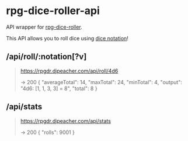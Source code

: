 # rpg-dice-roller-api

API wrapper for [rpg-dice-roller](https://github.com/dice-roller/rpg-dice-roller).

This API allows you to roll dice using [dice notation](https://dice-roller.github.io/documentation/guide/notation/)!

## /api/roll/:notation[?v]

> https://rpgdr.djpeacher.com/api/roll/4d6
>
> → 200 { "averageTotal": 14, "maxTotal": 24, "minTotal": 4, "output": "4d6: [1, 1, 3, 3] = 8", "total": 8 }

## /api/stats

> https://rpgdr.djpeacher.com/api/stats
>
> → 200 { "rolls": 9001 }
